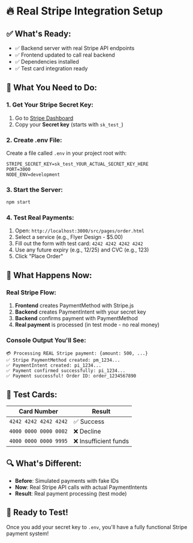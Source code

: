 # 🔥 Real Stripe Integration Setup

## ✅ What's Ready:
- ✅ Backend server with real Stripe API endpoints
- ✅ Frontend updated to call real backend
- ✅ Dependencies installed
- ✅ Test card integration ready

## 🔑 What You Need to Do:

### 1. Get Your Stripe Secret Key:
1. Go to [Stripe Dashboard](https://dashboard.stripe.com/test/apikeys)
2. Copy your **Secret key** (starts with `sk_test_`)

### 2. Create .env File:
Create a file called `.env` in your project root with:
```
STRIPE_SECRET_KEY=sk_test_YOUR_ACTUAL_SECRET_KEY_HERE
PORT=3000
NODE_ENV=development
```

### 3. Start the Server:
```bash
npm start
```

### 4. Test Real Payments:
1. Open: `http://localhost:3000/src/pages/order.html`
2. Select a service (e.g., Flyer Design - $5.00)
3. Fill out the form with test card: `4242 4242 4242 4242`
4. Use any future expiry (e.g., 12/25) and CVC (e.g., 123)
5. Click "Place Order"

## 🎯 What Happens Now:

### Real Stripe Flow:
1. **Frontend** creates PaymentMethod with Stripe.js
2. **Backend** creates PaymentIntent with your secret key
3. **Backend** confirms payment with PaymentMethod
4. **Real payment** is processed (in test mode - no real money)

### Console Output You'll See:
```
💳 Processing REAL Stripe payment: {amount: 500, ...}
✅ Stripe PaymentMethod created: pm_1234...
✅ PaymentIntent created: pi_1234...
✅ Payment confirmed successfully: pi_1234...
✅ Payment successful! Order ID: order_1234567890
```

## 🧪 Test Cards:
| Card Number | Result |
|-------------|--------|
| `4242 4242 4242 4242` | ✅ Success |
| `4000 0000 0000 0002` | ❌ Decline |
| `4000 0000 0000 9995` | ❌ Insufficient funds |

## 🔍 What's Different:
- **Before**: Simulated payments with fake IDs
- **Now**: Real Stripe API calls with actual PaymentIntents
- **Result**: Real payment processing (test mode)

## 🚀 Ready to Test!
Once you add your secret key to `.env`, you'll have a fully functional Stripe payment system!



